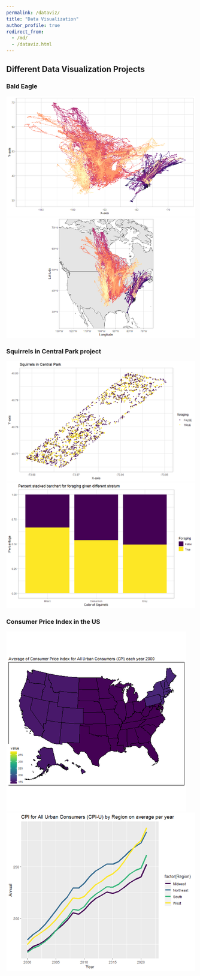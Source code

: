 ```yaml
---
permalink: /dataviz/
title: "Data Visualization"
author_profile: true
redirect_from: 
  - /md/
  - /dataviz.html
---
```


## Different Data Visualization Projects

### Bald Eagle 

<img src='/images/eagleraw.png'>

<img src='/images/mapraw.png'>


### Squirrels in Central Park project

<img src='/images/mapsquirrel.png'>

<img src='/images/percentsquirrel.png'>


### Consumer Price Index in the US

<img src='/images/cpi.gif'>

<img src='/images/cpiyearly.png'>
